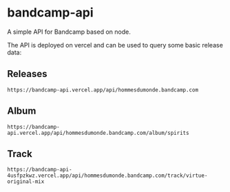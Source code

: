 # bandcamp-api

A simple API for Bandcamp based on node.

The API is deployed on vercel and can be used to query some basic release data:

## Releases

```text
https://bandcamp-api.vercel.app/api/hommesdumonde.bandcamp.com
```

## Album

```text
https://bandcamp-api.vercel.app/api/hommesdumonde.bandcamp.com/album/spirits
```

## Track

```text
https://bandcamp-api-4usfpzkwz.vercel.app/api/hommesdumonde.bandcamp.com/track/virtue-original-mix
```
